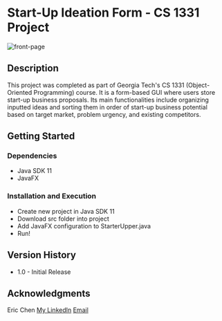 # Start-Up Ideation Form - CS 1331 Project

![front-page]

## Description
This project was completed as part of Georgia Tech's CS 1331 (Object-Oriented Programming) course. It is a form-based GUI where users store start-up business proposals. Its main functionalities include organizing inputted ideas and sorting them in order of start-up business potential based on target market, problem urgency, and existing competitors.

## Getting Started

### Dependencies

* Java SDK 11
* JavaFX

### Installation and Execution

* Create new project in Java SDK 11
* Download src folder into project
* Add JavaFX configuration to StarterUpper.java
* Run!

## Version History

* 1.0 - Initial Release

## Acknowledgments
Eric Chen
[My LinkedIn](https://www.linkedin.com/in/ericchenatl/)
[Email](echen7266@gmail.com)


[front-page]: https://i.imgur.com/uuBDE7V.png

